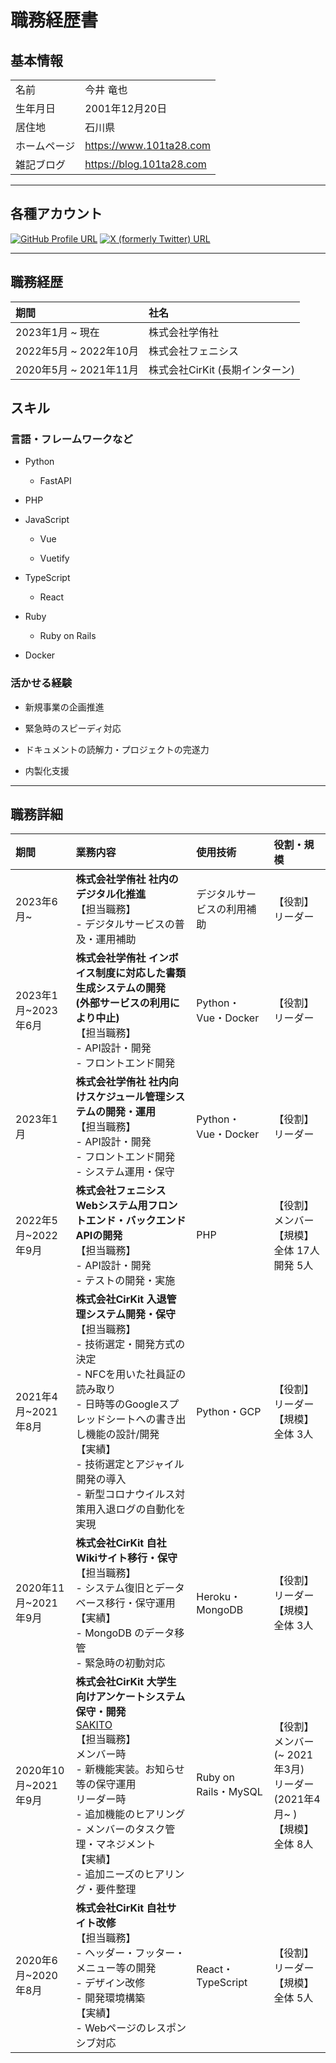 # 職務経歴書

## 基本情報

|              |                          |
| :----------- | :----------------------- |
| 名前         | 今井 竜也                |
| 生年月日     | 2001年12月20日           |
| 居住地       | 石川県                   |
| ホームページ | https://www.101ta28.com  |
| 雑記ブログ   | https://blog.101ta28.com |

---
## 各種アカウント

[![GitHub Profile URL](https://img.shields.io/badge/101ta28-%2312100E.svg?&style=flat-square&logo=Github&logoColor=white)](https://github.com/101ta28)
[![X (formerly Twitter) URL](https://img.shields.io/badge/101ta28-%231DA1F2.svg?&style=flat-square&logo=X&logoColor=white&color=black)](https://twitter.com/101ta28)


---

## 職務経歴

| 期間                   | 社名                            |
| :--------------------- | :------------------------------ |
| 2023年1月 ~ 現在       | 株式会社学侑社                  |
| 2022年5月 ~ 2022年10月 | 株式会社フェニシス              |
| 2020年5月 ~ 2021年11月 | 株式会社CirKit (長期インターン) |

## スキル

### 言語・フレームワークなど

- Python

	- FastAPI

- PHP

- JavaScript

	- Vue

	- Vuetify

- TypeScript

	- React

- Ruby

	- Ruby on Rails

- Docker

### 活かせる経験

- 新規事業の企画推進

- 緊急時のスピーディ対応

- ドキュメントの読解力・プロジェクトの完遂力

- 内製化支援

---

## 職務詳細

| 期間                 | 業務内容                                                                                                                                                                                                                                                                                                      | 使用技術                   | 役割・規模                                                                             |
| :------------------- | :------------------------------------------------------------------------------------------------------------------------------------------------------------------------------------------------------------------------------------------------------------------------------------------------------------ | :------------------------- | :------------------------------------------------------------------------------------- |
| 2023年6月~           | **株式会社学侑社 社内のデジタル化推進**<br>【担当職務】<br> - デジタルサービスの普及・運用補助                                                                                                                                                                                                                | デジタルサービスの利用補助 | 【役割】 <br> リーダー                                                                 |
| 2023年1月~2023年6月  | **株式会社学侑社 インボイス制度に対応した書類生成システムの開発**<br> **(外部サービスの利用により中止)** <br>【担当職務】<br> - API設計・開発<br> - フロントエンド開発<br>                                                                                                                                    | Python・Vue・Docker <br>   | 【役割】 <br> リーダー                                                                 |
| 2023年1月            | **株式会社学侑社 社内向けスケジュール管理システムの開発・運用**<br>【担当職務】<br> - API設計・開発<br> - フロントエンド開発<br> - システム運用・保守                                                                                                                                                         | Python・Vue・Docker        | 【役割】 <br> リーダー                                                                 |
| 2022年5月~2022年9月  | **株式会社フェニシス Webシステム用フロントエンド・バックエンドAPIの開発**<br>【担当職務】<br> - API設計・開発<br> - テストの開発・実施                                                                                                                                                                        | PHP                        | 【役割】<br> メンバー <br>【規模】全体 17人<br> 開発 5人                               |
| 2021年4月~2021年8月  | **株式会社CirKit 入退管理システム開発・保守**<br>【担当職務】<br> - 技術選定・開発方式の決定<br> - NFCを用いた社員証の読み取り<br> - 日時等のGoogleスプレッドシートへの書き出し機能の設計/開発<br>【実績】<br> - 技術選定とアジャイル開発の導入<br> - 新型コロナウイルス対策用入退ログの自動化を実現          | Python・GCP                | 【役割】<br> リーダー<br> 【規模】<br> 全体 3人                                        |
| 2020年11月~2021年9月 | **株式会社CirKit 自社Wikiサイト移行・保守**<br>【担当職務】<br> - システム復旧とデータベース移行・保守運用<br> 【実績】<br> - MongoDB のデータ移管<br> - 緊急時の初動対応                                                                                                                                     | Heroku・MongoDB            | 【役割】<br> リーダー<br> 【規模】<br> 全体 3人                                        |
| 2020年10月~2021年9月 | **株式会社CirKit 大学生向けアンケートシステム保守・開発**<br> [SAKITO](https://sakito.cirkit.jp) <br>【担当職務】<br> メンバー時<br> - 新機能実装。お知らせ等の保守運用<br> リーダー時<br> - 追加機能のヒアリング<br> - メンバーのタスク管理・マネジメント<br>【実績】<br> - 追加ニーズのヒアリング・要件整理 | Ruby on Rails・MySQL       | 【役割】<br> メンバー(~ 2021年3月)<br> リーダー(2021年4月~ )<br> 【規模】<br> 全体 8人 |
| 2020年6月~2020年8月  | **株式会社CirKit 自社サイト改修**<br>【担当職務】<br> - ヘッダー・フッター・メニュー等の開発<br> - デザイン改修<br> - 開発環境構築<br>【実績】<br> - Webページのレスポンシブ対応                                                                                                                              | React・TypeScript          | 【役割】<br> リーダー<br> 【規模】<br> 全体 5人                                        |

